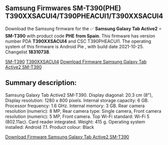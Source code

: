 <h2>Samsung Firmwares SM-T390(PHE) T390XXSACUI4/T390PHEACUI1/T390XXSACUI4</h2>
Download the Samsung firmware for the ✅ <strong>Samsung Galaxy Tab Active2 </strong> ⭐ <strong>SM-T390</strong> with product code <strong>PHE</strong> <strong> from Spain</strong>. This firmware has version number PDA <strong>T390XXSACUI4</strong> and CSC T390PHEACUI1. The operating system of this firmware is Android Pie , with build date 2021-10-25. Changelist <strong>18310738</strong>.


[SM-T390](https://samfirm.shop/samsung/model/SM-T390)
[T390XXSACUI4](https://samfirm.shop/samsung/pda/T390XXSACUI4)
[Download Firmware Samsung Galaxy Tab Active2 SM-T390](https://samfirm.shop/samsung/firmware/468855)
<h2>Summary description:</h2>
<p>Samsung Galaxy Tab Active2 SM-T390. Display diagonal: 20.3 cm (8"), Display resolution: 1280 x 800 pixels. Internal storage capacity: 6 GB. Processor frequency: 1.6 GHz. Internal memory: 3 GB. Rear camera resolution (numeric): 8 MP, Rear camera type: Single camera, Front camera resolution (numeric): 5 MP, Front camera. Top Wi-Fi standard: Wi-Fi 5 (802.11ac). Card reader integrated. Weight: 415 g. Operating system installed: Android 7.1. Product colour: Black</p>


[Download Firmware Samsung Galaxy Tab Active2 SM-T390](https://samfirm.shop/samsung/firmware/468855)
